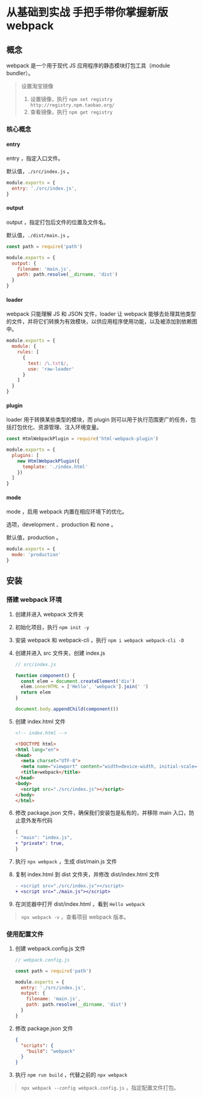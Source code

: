 # 从基础到实战 手把手带你掌握新版 webpack

## 概念

webpack 是一个用于现代 JS 应用程序的静态模块打包工具（module bundler）。



>设置淘宝镜像
>
>1. 设置镜像，执行 `npm set registry http://registry.npm.taobao.org/`
>2. 查看镜像，执行 `npm get registry`



### 核心概念

#### entry

entry ，指定入口文件。

默认值，`./src/index.js` 。

```js
module.exports = {
  entry: './src/index.js',
}
```



#### output

output ，指定打包后文件的位置及文件名。

默认值，`./dist/main.js` 。

```js
const path = require('path')

module.exports = {
  output: {
    filename: 'main.js',
    path: path.resolve(__dirname, 'dist')
  }
}
```



#### loader

webpack 只能理解 JS 和 JSON 文件，loader 让 webpack 能够去处理其他类型的文件，并将它们转换为有效模块，以供应用程序使用功能，以及被添加到依赖图中。

```js
module.exports = {
  module: {
    rules: [
      {
        test: /\.txt$/,
        use: 'raw-loader'
      }
    ]
  }
}
```



#### plugin

loader 用于转换某些类型的模块，而 plugin 则可以用于执行范围更广的任务，包括打包优化、资源管理、注入环境变量。

```js
const HtmlWebpackPlugin = require('html-webpack-plugin')

module.exports = {
  plugins: [
    new HtmlWebpackPlugin({
      template: './index.html'
    })
  ]
}
```



#### mode

mode ，启用 webpack 内置在相应环境下的优化。

选项，development 、production 和 none 。

默认值，production 。

```js
module.exports = {
  mode: 'production'
}
```



## 安装

### 搭建 webpack 环境

1. 创建并进入 webpack 文件夹

2. 初始化项目，执行 `npm init -y`

3. 安装 webpack 和 webpack-cli ，执行 `npm i webpack webpack-cli -D`

4. 创建并进入 src 文件夹，创建 index.js

   ```js
   // src/index.js
   
   function component() {
     const elem = document.createElement('div')
     elem.innerHTML = ['Hello', 'webpack'].join(' ')
     return elem
   }
   
   document.body.appendChild(component())
   ```

5. 创建 index.html 文件

   ```html
   <!-- index.html -->
   
   <!DOCTYPE html>
   <html lang="en">
   <head>
     <meta charset="UTF-8">
     <meta name="viewport" content="width=device-width, initial-scale=1.0">
     <title>webpack</title>
   </head>
   <body>
     <script src="./src/index.js"></script>
   </body>
   </html>
   ```

6. 修改 package.json 文件，确保我们安装包是私有的，并移除 main 入口，防止意外发布代码

   ```diff
   {
   - "main": "index.js",
   + "private": true,
   }
   ```

7. 执行 `npx webpack` ，生成 dist/main.js 文件

8. 复制 index.html 到 dist 文件夹，并修改 dist/index.html 文件

   ```diff
   - <script src="./src/index.js"></script>
   + <script src="./main.js"></script>
   ```

9. 在浏览器中打开 dist/index.html ，看到 `Hello webpack`



> `npx webpack -v` ，查看项目 webpack 版本。



### 使用配置文件

1. 创建 webpack.config.js 文件

   ```js
   // webpack.config.js
   
   const path = require('path')
   
   module.exports = {
     entry: './src/index.js',
     output: {
       filename: 'main.js',
       path: path.resolve(__dirname, 'dist')
     }
   }
   ```

2. 修改 package.json 文件

   ```json
   {
     "scripts": {
       "build": "webpack"
     }
   }
   ```

3. 执行 `npm run build` ，代替之前的 `npx webpack`



> `npx webpack --config webpack.config.js` ，指定配置文件打包。

